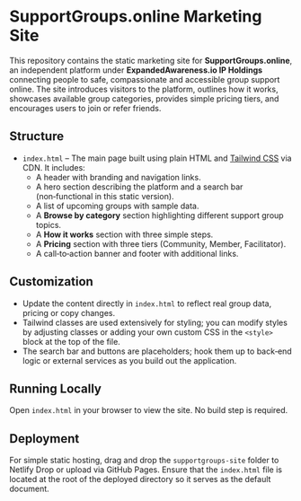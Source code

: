 # SupportGroups.online Marketing Site

This repository contains the static marketing site for **SupportGroups.online**, an independent platform under **ExpandedAwareness.io IP Holdings** connecting people to safe, compassionate and accessible group support online. The site introduces visitors to the platform, outlines how it works, showcases available group categories, provides simple pricing tiers, and encourages users to join or refer friends.

## Structure

* `index.html` – The main page built using plain HTML and [Tailwind CSS](https://tailwindcss.com) via CDN. It includes:
  * A header with branding and navigation links.
  * A hero section describing the platform and a search bar (non‑functional in this static version).
  * A list of upcoming groups with sample data.
  * A **Browse by category** section highlighting different support group topics.
  * A **How it works** section with three simple steps.
  * A **Pricing** section with three tiers (Community, Member, Facilitator).
  * A call‑to‑action banner and footer with additional links.

## Customization

* Update the content directly in `index.html` to reflect real group data, pricing or copy changes.
* Tailwind classes are used extensively for styling; you can modify styles by adjusting classes or adding your own custom CSS in the `<style>` block at the top of the file.
* The search bar and buttons are placeholders; hook them up to back‑end logic or external services as you build out the application.

## Running Locally

Open `index.html` in your browser to view the site. No build step is required.

## Deployment

For simple static hosting, drag and drop the `supportgroups-site` folder to Netlify Drop or upload via GitHub Pages. Ensure that the `index.html` file is located at the root of the deployed directory so it serves as the default document.